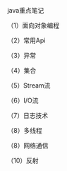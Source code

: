java重点笔记

（1）面向对象编程


（2）常用Api


（3）异常


（4）集合


（5）Stream流


（6）I/O流


（7）日志技术


（8）多线程


（8）网络通信


（10）反射


